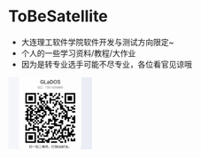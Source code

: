 # ToBeSatellite  
- 大连理工软件学院软件开发与测试方向限定~  
- 个人的一些学习资料/教程/大作业  
- 因为是转专业选手可能不尽专业，各位看官见谅哦  
<img src="/QRcode.jpg" width="30%">

